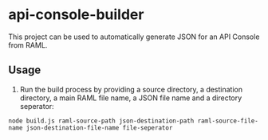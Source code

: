 # api-console-builder
This project can be used to automatically generate JSON for an API Console from RAML.

## Usage
1. Run the build process by providing a source directory, a destination directory, a main RAML file name, a JSON file name and a directory seperator:
```
node build.js raml-source-path json-destination-path raml-source-file-name json-destination-file-name file-seperator
```

